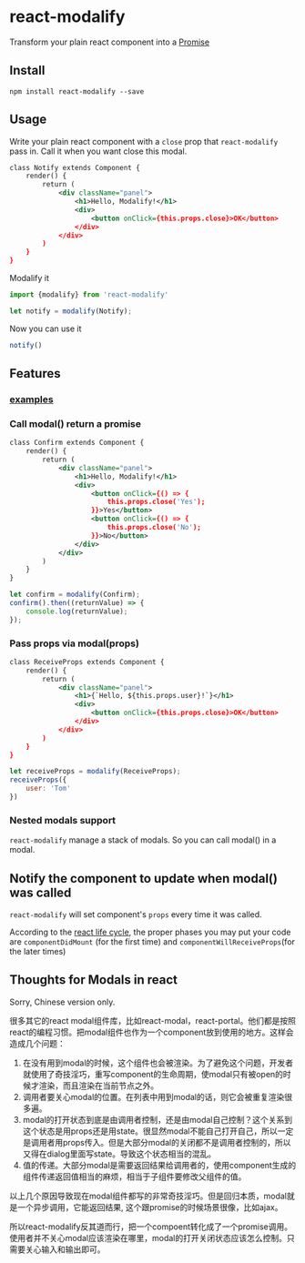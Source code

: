 # react-modalify

Transform your plain react component into a [Promise](https://developer.mozilla.org/en-US/docs/Web/JavaScript/Reference/Global_Objects/Promise)

## Install

```shell
npm install react-modalify --save
```

## Usage

Write your plain react component with a ```close``` prop that ```react-modalify``` pass in. Call it when you want close this modal.

```xml
class Notify extends Component {
    render() {
        return (
            <div className="panel">
                <h1>Hello, Modalify!</h1>
                <div>
                    <button onClick={this.props.close}>OK</button>
                </div>
            </div>
        )
    }
}
```

Modalify it

```js
import {modalify} from 'react-modalify'

let notify = modalify(Notify);
```

Now you can use it

```js
notify()
```

## Features

### [examples](http://youngjay.github.io/react-modalify/examples/examples.html)

### Call modal() return a promise

```xml
class Confirm extends Component {
    render() {
        return (
            <div className="panel">
                <h1>Hello, Modalify!</h1>
                <div>
                    <button onClick={() => {
                        this.props.close('Yes');
                    }}>Yes</button>
                    <button onClick={() => {
                        this.props.close('No');
                    }}>No</button>
                </div>
            </div>
        )
    }
}
```

```js
let confirm = modalify(Confirm);
confirm().then((returnValue) => {
	console.log(returnValue);
});
```

### Pass props via modal(props)

```xml
class ReceiveProps extends Component {
    render() {
        return (
            <div className="panel">
                <h1>{`Hello, ${this.props.user}!`}</h1>
                <div>
                    <button onClick={this.props.close}>OK</button>
                </div>
            </div>
        )
    }
}
```

```js
let receiveProps = modalify(ReceiveProps);
receiveProps({
	user: 'Tom'
})
```

### Nested modals support

```react-modalify``` manage a stack of modals. So you can call modal() in a modal.

## Notify the component to update when modal() was called

```react-modalify``` will set component's ```props``` every time it was called.

According to the [react life cycle](http://facebook.github.io/react/docs/component-specs.html), the proper phases you may put your code are ```componentDidMount``` (for the first time) and ```componentWillReceiveProps```(for the later times)

## Thoughts for Modals in react

Sorry, Chinese version only.

很多其它的react modal组件库，比如react-modal，react-portal。他们都是按照react的编程习惯。把modal组件也作为一个component放到使用的地方。这样会造成几个问题：

1. 在没有用到modal的时候，这个组件也会被渲染。为了避免这个问题，开发者就使用了奇技淫巧，重写component的生命周期，使modal只有被open的时候才渲染，而且渲染在当前节点之外。
1. 调用者要关心modal的位置。在列表中用到modal的话，则它会被重复渲染很多遍。
1. modal的打开状态到底是由调用者控制，还是由modal自己控制？这个关系到这个状态是用props还是用state。很显然modal不能自己打开自己，所以一定是调用者用props传入。但是大部分modal的关闭都不是调用者控制的，所以又得在dialog里面写state。导致这个状态相当的混乱。
1. 值的传递。大部分modal是需要返回结果给调用者的，使用component生成的组件传递返回值相当的麻烦，相当于子组件要修改父组件的值。

以上几个原因导致现在modal组件都写的非常奇技淫巧。但是回归本质，modal就是一个异步调用，它能返回结果, 这个跟promise的时候场景很像，比如ajax。

所以react-modalify反其道而行，把一个compoent转化成了一个promise调用。使用者并不关心modal应该渲染在哪里，modal的打开关闭状态应该怎么控制。只需要关心输入和输出即可。
